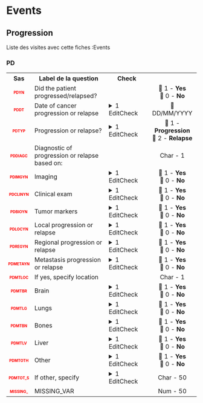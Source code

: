 # Events 
## Progression 
Liste des visites avec cette fiches :Events 

### PD 

<table style='width:100%;'>
<tr>
<th style='width:50px; text-align:center;'><strong>Sas</strong></th>
<th style='width:600px; text-align:center;'><strong>Label de la question </strong></th>
<th style='width:300px; text-align:center;'><strong>Check</strong></th>
<th style='width:300px; text-align:center;'><strongRéponses possibles</strong></th>
</tr>
<tr>
 <tr> 
<td style='width:50px; text-align:center; color:red; font-size: 10px;'> <b> PDYN </b></td> 
 <td style='width:600px; text-align:left;'> Did the patient progressed/relapsed?</td>
 <td style='width:600px; text-align:left;'>   </td>
 <td style='width:300px; text-align:center;'> 🔘 1 - <b>Yes</b> <br>🔘 0 - <b>No</b> <br> </td> 
 </tr>
 <tr> 
<td style='width:50px; text-align:center; color:red; font-size: 10px;'> <b> PDDT </b></td> 
 <td style='width:600px; text-align:left;'> Date of cancer progression or relapse</td>
 <td style='width:600px; text-align:left;'>  <details> <summary>1 EditCheck </summary><table><tr><td> 5:[PD.*][PDDT]</td> </tr><tr> <td> <pre><code class='javascript'>#Action Expression 
[PD][PDYN] == '1'; 
#data Expression 
 
</code></pre> </td><td> This item is required.</td> </tr></table></details> </td>
 <td style='width:300px; text-align:center;'> 📅 DD/MM/YYYY  </td> 
 </tr>
 <tr> 
<td style='width:50px; text-align:center; color:red; font-size: 10px;'> <b> PDTYP </b></td> 
 <td style='width:600px; text-align:left;'> Progression or relapse?</td>
 <td style='width:600px; text-align:left;'>  <details> <summary>1 EditCheck </summary><table><tr><td> 5:[PD.*][PDTYP]</td> </tr><tr> <td> <pre><code class='javascript'>#Action Expression 
[PD][PDYN] == '1'; 
#data Expression 
 
</code></pre> </td><td> This item is required.</td> </tr></table></details> </td>
 <td style='width:300px; text-align:center;'> 🔘 1 - <b>Progression</b> <br>🔘 2 - <b>Relapse</b> <br> </td> 
 </tr>
 <tr> 
<td style='width:50px; text-align:center; color:red; font-size: 10px;'> <b> PDDIAGC </b></td> 
 <td style='width:600px; text-align:left;'> Diagnostic of progression or relapse based on:</td>
 <td style='width:600px; text-align:left;'>   </td>
 <td style='width:300px; text-align:center;'> Char - 1 </td> 
 </tr>
 <tr> 
<td style='width:50px; text-align:center; color:red; font-size: 10px;'> <b> PDIMGYN </b></td> 
 <td style='width:600px; text-align:left;'> Imaging</td>
 <td style='width:600px; text-align:left;'>  <details> <summary>1 EditCheck </summary><table><tr><td> 5:[PD.*][PDIMGYN]</td> </tr><tr> <td> <pre><code class='javascript'>#Action Expression 
[PD][PDYN] == '1'; 
#data Expression 
 
</code></pre> </td><td> This item is required.</td> </tr></table></details> </td>
 <td style='width:300px; text-align:center;'> 🔘 1 - <b>Yes</b> <br>🔘 0 - <b>No</b> <br> </td> 
 </tr>
 <tr> 
<td style='width:50px; text-align:center; color:red; font-size: 10px;'> <b> PDCLINYN </b></td> 
 <td style='width:600px; text-align:left;'> Clinical exam</td>
 <td style='width:600px; text-align:left;'>  <details> <summary>1 EditCheck </summary><table><tr><td> 5:[PD.*][PDCLINYN]</td> </tr><tr> <td> <pre><code class='javascript'>#Action Expression 
[PD][PDYN] == '1'; 
#data Expression 
 
</code></pre> </td><td> This item is required.</td> </tr></table></details> </td>
 <td style='width:300px; text-align:center;'> 🔘 1 - <b>Yes</b> <br>🔘 0 - <b>No</b> <br> </td> 
 </tr>
 <tr> 
<td style='width:50px; text-align:center; color:red; font-size: 10px;'> <b> PDBIOYN </b></td> 
 <td style='width:600px; text-align:left;'> Tumor markers</td>
 <td style='width:600px; text-align:left;'>  <details> <summary>1 EditCheck </summary><table><tr><td> 5:[PD.*][PDBIOYN]</td> </tr><tr> <td> <pre><code class='javascript'>#Action Expression 
[PD][PDYN] == '1'; 
#data Expression 
 
</code></pre> </td><td> This item is required.</td> </tr></table></details> </td>
 <td style='width:300px; text-align:center;'> 🔘 1 - <b>Yes</b> <br>🔘 0 - <b>No</b> <br> </td> 
 </tr>
 <tr> 
<td style='width:50px; text-align:center; color:red; font-size: 10px;'> <b> PDLOCYN </b></td> 
 <td style='width:600px; text-align:left;'> Local progression or relapse</td>
 <td style='width:600px; text-align:left;'>  <details> <summary>1 EditCheck </summary><table><tr><td> 5:[PD.*][PDLOCYN]</td> </tr><tr> <td> <pre><code class='javascript'>#Action Expression 
[PD][PDYN] == '1'; 
#data Expression 
 
</code></pre> </td><td> This item is required.</td> </tr></table></details> </td>
 <td style='width:300px; text-align:center;'> 🔘 1 - <b>Yes</b> <br>🔘 0 - <b>No</b> <br> </td> 
 </tr>
 <tr> 
<td style='width:50px; text-align:center; color:red; font-size: 10px;'> <b> PDREGYN </b></td> 
 <td style='width:600px; text-align:left;'> Regional progression or relapse</td>
 <td style='width:600px; text-align:left;'>  <details> <summary>1 EditCheck </summary><table><tr><td> 5:[PD.*][PDREGYN]</td> </tr><tr> <td> <pre><code class='javascript'>#Action Expression 
[PD][PDYN] == '1'; 
#data Expression 
 
</code></pre> </td><td> This item is required.</td> </tr></table></details> </td>
 <td style='width:300px; text-align:center;'> 🔘 1 - <b>Yes</b> <br>🔘 0 - <b>No</b> <br> </td> 
 </tr>
 <tr> 
<td style='width:50px; text-align:center; color:red; font-size: 10px;'> <b> PDMETAYN </b></td> 
 <td style='width:600px; text-align:left;'> Metastasis progression or relapse</td>
 <td style='width:600px; text-align:left;'>  <details> <summary>1 EditCheck </summary><table><tr><td> 5:[PD.*][PDMETAYN]</td> </tr><tr> <td> <pre><code class='javascript'>#Action Expression 
[PD][PDYN] == '1'; 
#data Expression 
 
</code></pre> </td><td> This item is required.</td> </tr></table></details> </td>
 <td style='width:300px; text-align:center;'> 🔘 1 - <b>Yes</b> <br>🔘 0 - <b>No</b> <br> </td> 
 </tr>
 <tr> 
<td style='width:50px; text-align:center; color:red; font-size: 10px;'> <b> PDMTLOC </b></td> 
 <td style='width:600px; text-align:left;'> If yes, specify location</td>
 <td style='width:600px; text-align:left;'>   </td>
 <td style='width:300px; text-align:center;'> Char - 1 </td> 
 </tr>
 <tr> 
<td style='width:50px; text-align:center; color:red; font-size: 10px;'> <b> PDMTBR </b></td> 
 <td style='width:600px; text-align:left;'> Brain</td>
 <td style='width:600px; text-align:left;'>  <details> <summary>1 EditCheck </summary><table><tr><td> 5:[PD.*][PDMTBR]</td> </tr><tr> <td> <pre><code class='javascript'>#Action Expression 
[PD][PDYN] == '1' && [PD][PDMETAYN] == '1'; 
#data Expression 
 
</code></pre> </td><td> This item is required.</td> </tr></table></details> </td>
 <td style='width:300px; text-align:center;'> 🔘 1 - <b>Yes</b> <br>🔘 0 - <b>No</b> <br> </td> 
 </tr>
 <tr> 
<td style='width:50px; text-align:center; color:red; font-size: 10px;'> <b> PDMTLG </b></td> 
 <td style='width:600px; text-align:left;'> Lungs</td>
 <td style='width:600px; text-align:left;'>  <details> <summary>1 EditCheck </summary><table><tr><td> 5:[PD.*][PDMTLG]</td> </tr><tr> <td> <pre><code class='javascript'>#Action Expression 
[PD][PDYN] == '1' && [PD][PDMETAYN] == '1'; 
#data Expression 
 
</code></pre> </td><td> This item is required.</td> </tr></table></details> </td>
 <td style='width:300px; text-align:center;'> 🔘 1 - <b>Yes</b> <br>🔘 0 - <b>No</b> <br> </td> 
 </tr>
 <tr> 
<td style='width:50px; text-align:center; color:red; font-size: 10px;'> <b> PDMTBN </b></td> 
 <td style='width:600px; text-align:left;'> Bones</td>
 <td style='width:600px; text-align:left;'>  <details> <summary>1 EditCheck </summary><table><tr><td> 5:[PD.*][PDMTBN]</td> </tr><tr> <td> <pre><code class='javascript'>#Action Expression 
[PD][PDYN] == '1' && [PD][PDMETAYN] == '1'; 
#data Expression 
 
</code></pre> </td><td> This item is required.</td> </tr></table></details> </td>
 <td style='width:300px; text-align:center;'> 🔘 1 - <b>Yes</b> <br>🔘 0 - <b>No</b> <br> </td> 
 </tr>
 <tr> 
<td style='width:50px; text-align:center; color:red; font-size: 10px;'> <b> PDMTLV </b></td> 
 <td style='width:600px; text-align:left;'> Liver</td>
 <td style='width:600px; text-align:left;'>  <details> <summary>1 EditCheck </summary><table><tr><td> 5:[PD.*][PDMTLV]</td> </tr><tr> <td> <pre><code class='javascript'>#Action Expression 
[PD][PDYN] == '1' && [PD][PDMETAYN] == '1'; 
#data Expression 
 
</code></pre> </td><td> This item is required.</td> </tr></table></details> </td>
 <td style='width:300px; text-align:center;'> 🔘 1 - <b>Yes</b> <br>🔘 0 - <b>No</b> <br> </td> 
 </tr>
 <tr> 
<td style='width:50px; text-align:center; color:red; font-size: 10px;'> <b> PDMTOTH </b></td> 
 <td style='width:600px; text-align:left;'> Other</td>
 <td style='width:600px; text-align:left;'>  <details> <summary>1 EditCheck </summary><table><tr><td> 5:[PD.*][PDMTOTH]</td> </tr><tr> <td> <pre><code class='javascript'>#Action Expression 
[PD][PDYN] == '1' && [PD][PDMETAYN] == '1'; 
#data Expression 
 
</code></pre> </td><td> This item is required.</td> </tr></table></details> </td>
 <td style='width:300px; text-align:center;'> 🔘 1 - <b>Yes</b> <br>🔘 0 - <b>No</b> <br> </td> 
 </tr>
 <tr> 
<td style='width:50px; text-align:center; color:red; font-size: 10px;'> <b> PDMTOT_S </b></td> 
 <td style='width:600px; text-align:left;'> If other, specify</td>
 <td style='width:600px; text-align:left;'>  <details> <summary>1 EditCheck </summary><table><tr><td> 5:[PD.*][PDMTOT_S]</td> </tr><tr> <td> <pre><code class='javascript'>#Action Expression 
[PD][PDYN] == '1' && [PD][PDMETAYN] == '1' && [PD][PDMTOTH] == '1'; 
#data Expression 
 
</code></pre> </td><td> This item is required.</td> </tr></table></details> </td>
 <td style='width:300px; text-align:center;'> Char - 50 </td> 
 </tr>
 <tr> 
<td style='width:50px; text-align:center; color:red; font-size: 10px;'> <b> MISSING_ </b></td> 
 <td style='width:600px; text-align:left;'> MISSING_VAR</td>
 <td style='width:600px; text-align:left;'>   </td>
 <td style='width:300px; text-align:center;'> Num - 50 </td> 
 </tr>
</table>

